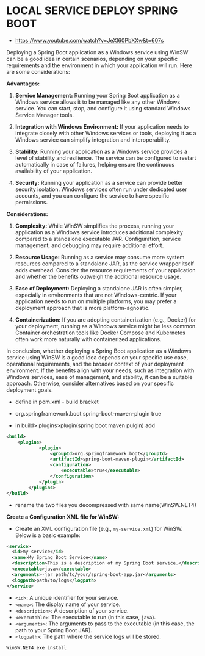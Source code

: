# LOCAL SERVICE DEPLOY SPRING BOOT

- https://www.youtube.com/watch?v=JeXl60PbXXw&t=607s

Deploying a Spring Boot application as a Windows service using WinSW can be a good idea in certain scenarios, depending on your specific requirements and the environment in which your application will run. Here are some considerations:

**Advantages:**

1. **Service Management:** Running your Spring Boot application as a Windows service allows it to be managed like any other Windows service. You can start, stop, and configure it using standard Windows Service Manager tools.

2. **Integration with Windows Environment:** If your application needs to integrate closely with other Windows services or tools, deploying it as a Windows service can simplify integration and interoperability.

3. **Stability:** Running your application as a Windows service provides a level of stability and resilience. The service can be configured to restart automatically in case of failures, helping ensure the continuous availability of your application.

4. **Security:** Running your application as a service can provide better security isolation. Windows services often run under dedicated user accounts, and you can configure the service to have specific permissions.

**Considerations:**

1. **Complexity:** While WinSW simplifies the process, running your application as a Windows service introduces additional complexity compared to a standalone executable JAR. Configuration, service management, and debugging may require additional effort.

2. **Resource Usage:** Running as a service may consume more system resources compared to a standalone JAR, as the service wrapper itself adds overhead. Consider the resource requirements of your application and whether the benefits outweigh the additional resource usage.

3. **Ease of Deployment:** Deploying a standalone JAR is often simpler, especially in environments that are not Windows-centric. If your application needs to run on multiple platforms, you may prefer a deployment approach that is more platform-agnostic.

4. **Containerization:** If you are adopting containerization (e.g., Docker) for your deployment, running as a Windows service might be less common. Container orchestration tools like Docker Compose and Kubernetes often work more naturally with containerized applications.

In conclusion, whether deploying a Spring Boot application as a Windows service using WinSW is a good idea depends on your specific use case, operational requirements, and the broader context of your deployment environment. If the benefits align with your needs, such as integration with Windows services, ease of management, and stability, it can be a suitable approach. Otherwise, consider alternatives based on your specific deployment goals.

- define <finalName></finalName>  in pom.xml - build bracket

- <build>
      <plugins>
              <plugin>
                  <groupId>org.springframework.boot</groupId>
                  <artifactId>spring-boot-maven-plugin</artifactId>
                  <configuration>
                      <executable>true</executable>
                  </configuration>
              </plugin>
          </plugins>
  </build>

- in build> plugins>plugin(spring boot maven pulgin) add 

```xml
<build>
    <plugins>
            <plugin>
                <groupId>org.springframework.boot</groupId>
                <artifactId>spring-boot-maven-plugin</artifactId>
                <configuration>
                    <executable>true</executable>
                </configuration>
            </plugin>
        </plugins>
</build>
```

- rename the two files you decompressed with same name(WinSW.NET4)

**Create a Configuration XML file for WinSW:**

- Create an XML configuration file (e.g., `my-service.xml`) for WinSW. Below is a basic example:

```xml
<service>
  <id>my-service</id>
  <name>My Spring Boot Service</name>
  <description>This is a description of my Spring Boot service.</description>
  <executable>java</executable>
  <arguments>-jar path/to/your/spring-boot-app.jar</arguments>
  <logpath>path/to/logs</logpath>
</service>
```

- `<id>`: A unique identifier for your service.
- `<name>`: The display name of your service.
- `<description>`: A description of your service.
- `<executable>`: The executable to run (in this case, `java`).
- `<arguments>`: The arguments to pass to the executable (in this case, the path to your Spring Boot JAR).
- `<logpath>`: The path where the service logs will be stored.

```bash
WinSW.NET4.exe install
```

